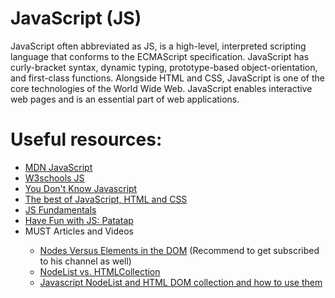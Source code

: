 # JavaScript (JS)
JavaScript often abbreviated as JS, is a high-level, interpreted scripting language that conforms to the ECMAScript specification. JavaScript has curly-bracket syntax, dynamic typing, prototype-based object-orientation, and first-class functions.  Alongside HTML and CSS, JavaScript is one of the core technologies of the World Wide Web. JavaScript enables interactive web pages and is an essential part of web applications.

# Useful resources:
<ul>
  <li><a href="https://developer.mozilla.org/en-US/docs/Web/JavaScript"> MDN JavaScript</a></li>
  <li><a href="https://www.w3schools.com/js/">W3schools JS</a></li>
  <li><a href="https://github.com/HackTechGO/You-Dont-Know-JS">You Don't Know Javascript</a></li>
   <li><a href="https://bestofjs.org/">The best of JavaScript, HTML and CSS </a></li>
  <li><a href="https://github.com/HackTechGO/fundamentals">JS Fundamentals</a></li>
  <li><a href="https://patatap.com/">Have Fun with JS: Patatap</a></li>
   <li>MUST Articles and Videos</li> 
    <ul> 
     <li><a href="https://www.youtube.com/watch?v=y3itGTCseAk">Nodes Versus Elements in the DOM</a> (Recommend to get subscribed to his channel as well)</li>
    <li><a href="https://www.bitdegree.org/learn/nodelist#nodelist-main-tips">NodeList vs. HTMLCollection</a></li>
    <li><a href="https://www.nikpro.com.au/javascript-nodelist-and-html-dom-collection-and-how-to-use-them/">Javascript NodeList and HTML DOM collection and how to use them </a></li>
  </ul>
</ul>
